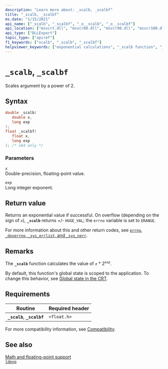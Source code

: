 ```yaml
---
description: "Learn more about: _scalb, _scalbf"
title: "_scalb, _scalbf"
ms.date: "1/15/2021"
api_name: ["_scalb", "_scalbf", "_o__scalb", "_o__scalbf"]
api_location: ["msvcrt.dll", "msvcr80.dll", "msvcr90.dll", "msvcr100.dll", "msvcr100_clr0400.dll", "msvcr110.dll", "msvcr110_clr0400.dll", "msvcr120.dll", "msvcr120_clr0400.dll", "ucrtbase.dll", "api-ms-win-crt-math-l1-1-0.dll"]
api_type: ["DLLExport"]
topic_type: ["apiref"]
f1_keywords: ["scalb", "_scalb", "_scalbf"]
helpviewer_keywords: ["exponential calculations", "_scalb function", "_scalbf function", "scalb function"]
---
```

# `_scalb`, `_scalbf`

Scales argument by a power of 2.

## Syntax

```C
double _scalb(
   double x,
   long exp
);
float _scalbf(
   float x,
   long exp
); /* x64 only */
```

### Parameters

*`x`*\
Double-precision, floating-point value.

*`exp`*\
Long integer exponent.

## Return value

Returns an exponential value if successful. On overflow (depending on the sign of *`x`*), **`_scalb`** returns +/- `HUGE_VAL`; the `errno` variable is set to `ERANGE`.

For more information about this and other return codes, see [`errno`, `_doserrno`, `_sys_errlist`, and `_sys_nerr`](../errno-doserrno-sys-errlist-and-sys-nerr.md).

## Remarks

The **`_scalb`** function calculates the value of *`x`* \* 2<sup>*`exp`*</sup>.

By default, this function's global state is scoped to the application. To change this behavior, see [Global state in the CRT](../global-state.md).

## Requirements

| Routine | Required header |
|---|---|
| **`_scalb`**, **`_scalbf`** | `<float.h>` |

For more compatibility information, see [Compatibility](../compatibility.md).

## See also

[Math and floating-point support](../floating-point-support.md)\
[`ldexp`](ldexp.md)
